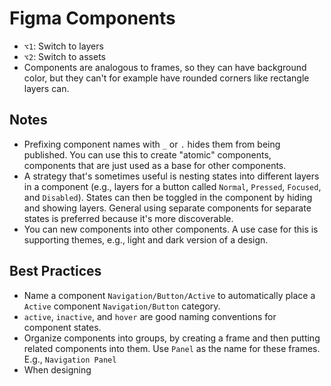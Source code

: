 # Figma Components

- `⌥1`: Switch to layers
- `⌥2`: Switch to assets
- Components are analogous to frames, so they can have background color, but they can't for example have rounded corners like rectangle layers can.

## Notes

- Prefixing component names with `_` or `.` hides them from being published. You can use this to create "atomic" components, components that are just used as a base for other components.
- A strategy that's sometimes useful is nesting states into different layers in a component (e.g., layers for a button called `Normal`, `Pressed`, `Focused`, and `Disabled`). States can then be toggled in the component by hiding and showing layers. General using separate components for separate states is preferred because it's more discoverable.
- You can new components into other components. A use case for this is supporting themes, e.g., light and dark version of a design.

## Best Practices

- Name a component `Navigation/Button/Active` to automatically place a `Active` component `Navigation/Button` category.
- `active`, `inactive`, and `hover` are good naming conventions for component states.
- Organize components into groups, by creating a frame and then putting related components into them. Use `Panel` as the name for these frames. E.g., `Navigation Panel`
- When designing 